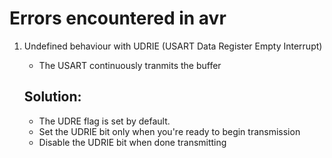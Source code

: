 
# Errors encountered in avr

1. Undefined behaviour with UDRIE (USART Data Register Empty Interrupt)
	- The USART continuously tranmits the buffer

	## Solution:
	- The UDRE flag is set by default.
	- Set the UDRIE bit only when you're ready to begin transmission
	- Disable the UDRIE bit when done transmitting
